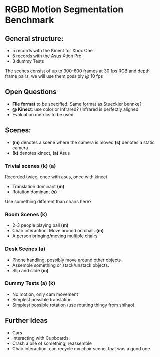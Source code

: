 # RGBD Motion Segmentation Benchmark

## General structure:
+ 5 records with the Kinect for Xbox One
+ 5 records with the Asus Xtion Pro
+ 3 dummy Tests

The scenes consist of up to 300-600 frames at 30 fps RGB and depth frame pairs, we will use them possibly @ 10 fps

## Open Questions
+ **File format** to be specified. Same format as Stueckler behnke?
+ **@ Kinect**: use color or Infrared? (Infrared is perfectly aligned
+ Evaluation metrics to be used

## Scenes:
+ **(m)** denotes a scene where the camera is moved **(s)** denotes a static camera
+ **(k)** denotes kinect, **(a)** Asus

### Trivial scenes **(k)** **(a)**
Recorded twice, once with asus, once with kinect
+ Translation dominant **(m)** 
+ Rotation dominant **(s)** 

Use something different than chairs here?

### Room Scenes **(k)**
+ 2-3 people playing ball **(m)** 
+ Chair interaction. Move around on chair. **(m)**
+ A person bringing/moving multiple chairs

### Desk Scenes **(a)**
+ Phone handling, possibly move around other objects
+ Assemble something or stack/unstack objects.
+ Slip and slide **(m)**

### Dummy Tests **(a)** **(k)**
+ No motion, only cam movement
+ Simplest possible translation
+ Simplest possible rotation (use rotating thingy from shihao)

## Further Ideas
+ Cars
+ Interacting with Cupboards.
+ Crash a pile of something, reassemble
+ Chair interaction, can recycle my chair scene, that was a good one.
